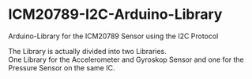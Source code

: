 # ICM20789-I2C-Arduino-Library
Arduino-Library for the ICM20789 Sensor using the I2C Protocol

The Library is actually divided into two Libraries.  
One Library for the Accelerometer and Gyroskop Sensor and
one for the Pressure Sensor on the same IC.
